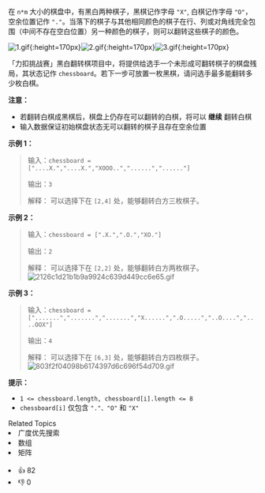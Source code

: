 在 `n*m` 大小的棋盘中，有黑白两种棋子，黑棋记作字母 `"X"`, 白棋记作字母 `"O"`，空余位置记作 `"."`。当落下的棋子与其他相同颜色的棋子在行、列或对角线完全包围（中间不存在空白位置）另一种颜色的棋子，则可以翻转这些棋子的颜色。

![1.gif](https://pic.leetcode-cn.com/1630396029-eTgzpN-6da662e67368466a96d203f67bb6e793.gif){:height=170px}![2.gif](https://pic.leetcode-cn.com/1630396240-nMvdcc-8e4261afe9f60e05a4f740694b439b6b.gif){:height=170px}![3.gif](https://pic.leetcode-cn.com/1630396291-kEtzLL-6fcb682daeecb5c3f56eb88b23c81d33.gif){:height=170px}

「力扣挑战赛」黑白翻转棋项目中，将提供给选手一个未形成可翻转棋子的棋盘残局，其状态记作 `chessboard`。若下一步可放置一枚黑棋，请问选手最多能翻转多少枚白棋。

**注意：**
- 若翻转白棋成黑棋后，棋盘上仍存在可以翻转的白棋，将可以 **继续** 翻转白棋
- 输入数据保证初始棋盘状态无可以翻转的棋子且存在空余位置

**示例 1：**

> 输入：`chessboard = ["....X.","....X.","XOOO..","......","......"]`
>
> 输出：`3`
>
> 解释：
> 可以选择下在 `[2,4]` 处，能够翻转白方三枚棋子。

**示例 2：**

> 输入：`chessboard = [".X.",".O.","XO."]`
>
> 输出：`2`
>
> 解释：
> 可以选择下在 `[2,2]` 处，能够翻转白方两枚棋子。
> ![2126c1d21b1b9a9924c639d449cc6e65.gif](https://pic.leetcode-cn.com/1626683255-OBtBud-2126c1d21b1b9a9924c639d449cc6e65.gif)

**示例 3：**

> 输入：`chessboard = [".......",".......",".......","X......",".O.....","..O....","....OOX"]`
>
> 输出：`4`
>
> 解释：
> 可以选择下在 `[6,3]` 处，能够翻转白方四枚棋子。
> ![803f2f04098b6174397d6c696f54d709.gif](https://pic.leetcode-cn.com/1630393770-Puyked-803f2f04098b6174397d6c696f54d709.gif)

**提示：**
- `1 <= chessboard.length, chessboard[i].length <= 8`
- `chessboard[i]` 仅包含 `"."、"O"` 和 `"X"`

<div><div>Related Topics</div><div><li>广度优先搜索</li><li>数组</li><li>矩阵</li></div></div><br><div><li>👍 82</li><li>👎 0</li></div>